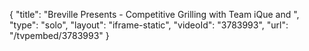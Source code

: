 {
    "title": "Breville Presents - Competitive Grilling with Team iQue and ",
    "type": "solo",
    "layout": "iframe-static",
    "videoId": "3783993",
    "url": "\/tvpembed\/3783993"
}